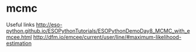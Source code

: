 # mcmc

Useful links
http://eso-python.github.io/ESOPythonTutorials/ESOPythonDemoDay8_MCMC_with_emcee.html
http://dfm.io/emcee/current/user/line/#maximum-likelihood-estimation
